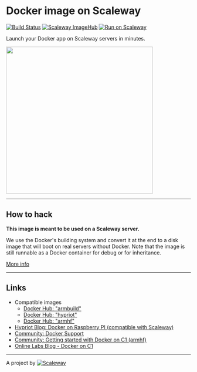 # Docker image on Scaleway
[![Build Status](https://travis-ci.org/scaleway-community/scaleway-docker.svg?branch=master)](https://travis-ci.org/scaleway-community/scaleway-docker)
[![Scaleway ImageHub](https://img.shields.io/badge/ImageHub-view-ff69b4.svg)](https://hub.scaleway.com/docker.html)
[![Run on Scaleway](https://img.shields.io/badge/Scaleway-run-69b4ff.svg)](https://cloud.scaleway.com/#/servers/new?image=c1b530d8-0ca0-45c4-80db-ba06608287b2)


Launch your Docker app on Scaleway servers in minutes.

<img src="http://stratechery.com/wp-content/uploads/2014/12/docker.png" width="400px" />

---

## How to hack

**This image is meant to be used on a Scaleway server.**

We use the Docker's building system and convert it at the end to a disk image that will boot on real servers without Docker. Note that the image is still runnable as a Docker container for debug or for inheritance.

[More info](https://github.com/scaleway/image-builder)

---

## Links

- Compatible images
  - [Docker Hub: "armbuild"](https://hub.docker.com/search/?q=armbuild&page=1&isAutomated=0&isOfficial=0&starCount=0&pullCount=0)
  - [Docker Hub: "hypriot"](https://hub.docker.com/search/?q=hypriot&page=1&isAutomated=0&isOfficial=0&starCount=0&pullCount=0)
  - [Docker Hub: "armhf"](https://hub.docker.com/search/?q=armhf&page=1&isAutomated=0&isOfficial=0&starCount=0&pullCount=0)
- [Hypriot Blog: Docker on Raspberry PI (compatible with Scaleway)](http://blog.hypriot.com)
- [Community: Docker Support](https://community.cloud.online.net/t/official-docker-support/374?u=manfred)
- [Community: Getting started with Docker on C1 (armhf)](https://community.cloud.online.net/t/getting-started-docker-on-c1-armhf/383?u=manfred)
- [Online Labs Blog - Docker on C1](https://blog.cloud.online.net/2014/10/27/docker-on-c1/)

---

A project by [![Scaleway](https://avatars1.githubusercontent.com/u/5185491?v=3&s=42)](https://www.scaleway.com/)
